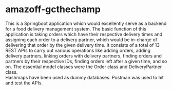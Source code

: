 # amazoff-gcthechamp
This is a Springboot application which would excellently serve as a backend for a food delivery management system. The basic function of this application is taking orders which have their respective delivery times and assigning each order to a delivery partner, which would be in-charge of delivering that order by the given delivery time.
It consists of a total of 13 REST APIs to carry out various operations like adding orders, adding delivery partners, linking orders with delivery partners, finding orders and partners by their respective IDs, finding orders left after a given time, and so on.
The essential model classes were the Order class and DeliveryPartner class.    
Hashmaps have been used as dummy databases. Postman was used to hit and test the APIs.
